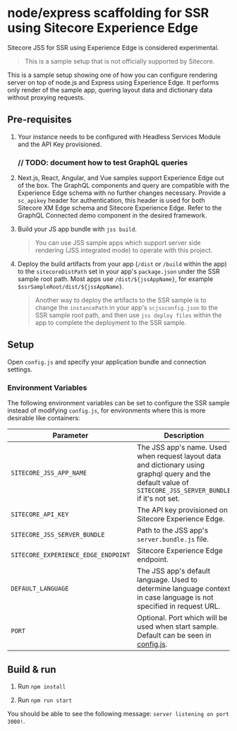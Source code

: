 # node/express scaffolding for SSR using Sitecore Experience Edge

Sitecore JSS for SSR using Experience Edge is considered experimental.

> This is a sample setup that is not officially supported by Sitecore.

This is a sample setup showing one of how you can configure rendering server on top of node.js and Express using Experience Edge. It performs only render of the sample app, quering layout data and dictionary data without proxying requests.

## Pre-requisites

1. Your instance needs to be configured with Headless Services Module and the API Key provisioned.

   ### // TODO: document how to test GraphQL queries

1. Next.js, React, Angular, and Vue samples support Experience Edge out of the box. The GraphQL components and query are compatible with the Experience Edge schema with no further changes necessary. Provide a `sc_apikey` header for authentication, this header is used for both Sitecore XM Edge schema and Sitecore Experience Edge. Refer to the GraphQL Connected demo component in the desired framework.

1. Build your JS app bundle with `jss build`.

   > You can use JSS sample apps which support server side rendering (JSS integrated mode) to operate with this project.

1. Deploy the build artifacts from your app (`/dist` or `/build` within the app) to the `sitecoreDistPath` set in your app's `package.json` under the SSR sample root path. Most apps use `/dist/${jssAppName}`, for example `$ssrSampleRoot/dist/${jssAppName}`.

   > Another way to deploy the artifacts to the SSR sample is to change the `instancePath` in your app's `scjssconfig.json` to the SSR sample root path, and then use `jss deploy files` within the app to complete the deployment to the SSR sample.

## Setup

Open `config.js` and specify your application bundle and connection settings.

### Environment Variables

The following environment variables can be set to configure the SSR sample instead of modifying `config.js`, for environments where this is more desirable like containers:

| Parameter                           | Description                                                                                                                                                 |
| ----------------------------------- | ----------------------------------------------------------------------------------------------------------------------------------------------------------- |
| `SITECORE_JSS_APP_NAME`             | The JSS app's name. Used when request layout data and dictionary using graphql query and the default value of `SITECORE_JSS_SERVER_BUNDLE` if it's not set. |
| `SITECORE_API_KEY`                  | The API key provisioned on Sitecore Experience Edge.                                                                                                        |
| `SITECORE_JSS_SERVER_BUNDLE`        | Path to the JSS app's `server.bundle.js` file.                                                                                                              |
| `SITECORE_EXPERIENCE_EDGE_ENDPOINT` | Sitecore Experience Edge endpoint.                                                                                                                          |
| `DEFAULT_LANGUAGE`                  | The JSS app's default language. Used to determine language context in case language is not specified in request URL.                                        |
| `PORT`                              | Optional. Port which will be used when start sample. Default can be seen in [config.js](./config.js).                                                       |

## Build & run

1. Run `npm install`

1. Run `npm run start`

You should be able to see the following message:
`server listening on port 3000!`.
